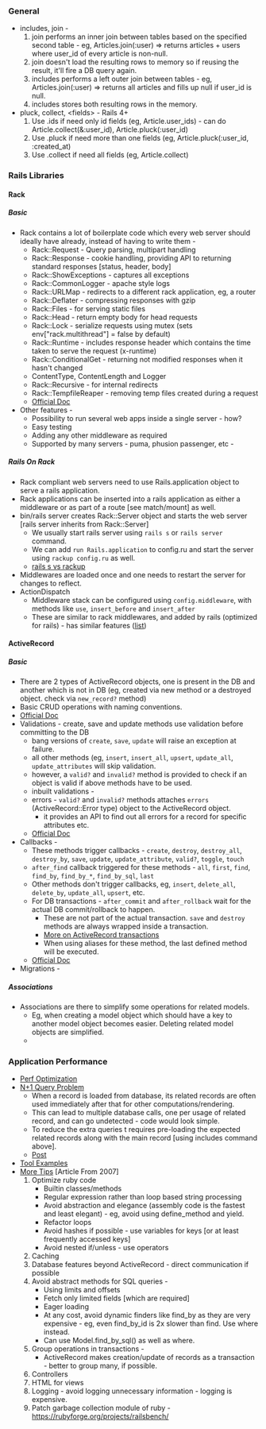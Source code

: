 ### General
  * includes, join -
    1. join performs an inner join between tables based on the specified second table - eg, Articles.join(:user) => returns articles + users where user\_id of every
       article is non-null.
    2. join doesn't load the resulting rows to memory so if reusing the result, it'll fire a DB query again.
    3. includes performs a left outer join between tables - eg, Articles.join(:user) => returns all articles and fills up null if user\_id is null.
    4. includes stores both resulting rows in the memory.
  * pluck, collect, \<fields\> - Rails 4+
    1. Use .ids if need only id fields (eg, Article.user\_ids) - can do Article.collect(&:user\_id), Article.pluck(:user\_id)
    2. Use .pluck if need more than one fields (eg, Article.pluck(:user\_id, :created\_at)
    3. Use .collect if need all fields (eg, Article.collect)


### Rails Libraries

#### Rack
##### Basic
  * Rack contains a lot of boilerplate code which every web server should ideally have already, instead of having to write them -
    - Rack::Request - Query parsing, multipart handling
    - Rack::Response - cookie handling, providing API to returning standard responses [status, header, body]
    - Rack::ShowExceptions - captures all exceptions
    - Rack::CommonLogger - apache style logs
    - Rack::URLMap - redirects to a different rack application, eg, a router
    - Rack::Deflater - compressing responses with gzip
    - Rack::Files - for serving static files
    - Rack::Head - return empty body for head requests
    - Rack::Lock - serialize requests using mutex (sets env["rack.multithread"] = false by default)
    - Rack::Runtime - includes response header which contains the time taken to serve the request (x-runtime)
    - Rack::ConditionalGet - returning not modified responses when it hasn't changed
    - ContentType, ContentLength and Logger
    - Rack::Recursive - for internal redirects
    - Rack::TempfileReaper - removing temp files created during a request
    - [Official Doc](https://github.com/rack/rack#available-middleware-shipped-with-rack)
  * Other features -
    - Possibility to run several web apps inside a single server - how?
    - Easy testing
    - Adding any other middleware as required
    - Supported by many servers - puma, phusion passenger, etc -

##### Rails On Rack
  * Rack compliant web servers need to use Rails.application object to serve a rails application.
  * Rack applications can be inserted into a rails application as either a middleware or as part of a route [see match/mount] as well.
  * bin/rails server creates Rack::Server object and starts the web server [rails server inherits from Rack::Server]
    - We usually start rails server using `rails s` or `rails server` command.
    - We can add `run Rails.application` to config.ru and start the server using `rackup config.ru` as well.
    - [rails s vs rackup](https://stackoverflow.com/a/9383491)
  * Middlewares are loaded once and one needs to restart the server for changes to reflect.
  * ActionDispatch
    - Middleware stack can be configured using `config.middleware`, with methods like `use`, `insert_before` and `insert_after`
    - These are similar to rack middlewares, and added by rails (optimized for rails) - has similar features ([list](https://guides.rubyonrails.org/rails_on_rack.html#internal-middleware-stack))

#### ActiveRecord
##### Basic
  * There are 2 types of ActiveRecord objects, one is present in the DB and another which is not in DB (eg, created via new method or a destroyed object. check via `new_record?` method)
  * Basic CRUD operations with naming conventions.
  * [Official Doc](https://guides.rubyonrails.org/active_record_basics.html)
  * Validations - create, save and update methods use validation before committing to the DB
    - bang versions of `create`, `save`, `update` will raise an exception at failure.
    - all other methods (eg, `insert`, `insert_all`, `upsert`, `update_all`, `update_attributes` will skip validation.
    - however, a `valid?` and `invalid?` method is provided to check if an object is valid if above methods have to be used.
    - inbuilt validations -
    - errors - `valid?` and `invalid?` methods attaches `errors` (ActiveRecord::Error type) object to the ActiveRecord object.
      - it provides an API to find out all errors for a record for specific attributes etc.
    - [Official Doc](https://guides.rubyonrails.org/active_record_validations.html)
  * Callbacks -
    - These methods trigger callbacks - `create`, `destroy`, `destroy_all`, `destroy_by`, `save`, `update`, `update_attribute`, `valid?`, `toggle`, `touch`
    - `after_find` callback triggered for these methods - `all`, `first`, `find`, `find_by`, `find_by_*`, `find_by_sql`, `last`
    - Other methods don't trigger callbacks, eg, `insert`, `delete_all`, `delete_by`, `update_all`, `upsert`, etc.
    - For DB transactions - `after_commit` and `after_rollback` wait for the actual DB commit/rollback to happen.
      - These are not part of the actual transaction. `save` and `destroy` methods are always wrapped inside a transaction.
      - [More on ActiveRecord transactions](https://api.rubyonrails.org/classes/ActiveRecord/Transactions/ClassMethods.html)
      - When using aliases for these method, the last defined method will be executed.
    - [Official Doc](https://guides.rubyonrails.org/active_record_callbacks.html)
  * Migrations -

##### Associations
  * Associations are there to simplify some operations for related models.
    - Eg, when creating a model object which should have a key to another model object becomes easier. Deleting related model objects are simplified.
    -

#####


### Application Performance
  * [Perf Optimization](https://pawelurbanek.com/optimize-rails-performance)
  * [N+1 Query Problem](https://dev.to/junko911/rails-n-1-queries-and-eager-loading-10eh)
    - When a record is loaded from database, its related records are often used immediately after that for other computations/rendering.
    - This can lead to multiple database calls, one per usage of related record, and can go undetected - code would look simple.
    - To reduce the extra queries t requires pre-loading the expected related records along with the main record [using includes command above].
    - [Post](https://pawelurbanek.com/rails-n-1-queries)
  * [Tool Examples](https://nascenia.com/10-ways-and-tools-to-measure-performance-of-your-rails-application/)
  * [More Tips](https://programmingzen.com/top-10-ruby-on-rails-performance-tips/) [Article From 2007]
    1. Optimize ruby code
       - Builtin classes/methods
       - Regular expression rather than loop based string processing
       - Avoid abstraction and elegance (assembly code is the fastest and least elegant) - eg, avoid using define\_method and yield.
       - Refactor loops
       - Avoid hashes if possible - use variables for keys [or at least frequently accessed keys]
       - Avoid nested if/unless - use operators
    2. Caching
    3. Database features beyond ActiveRecord - direct communication if possible
    4. Avoid abstract methods for SQL queries -
       - Using limits and offsets
       - Fetch only limited fields [which are required]
       - Eager loading
       - At any cost, avoid dynamic finders like find\_by as they are very expensive - eg, even find_by_id is 2x slower than find. Use where instead.
       - Can use Model.find\_by\_sql(<full sql query>) as well as where.
    5. Group operations in transactions -
       - ActiveRecord makes creation/update of records as a transaction - better to group many, if possible.
    6. Controllers
    7. HTML for views
    8. Logging - avoid logging unnecessary information - logging is expensive.
    9. Patch garbage collection module of ruby - https://rubyforge.org/projects/railsbench/
